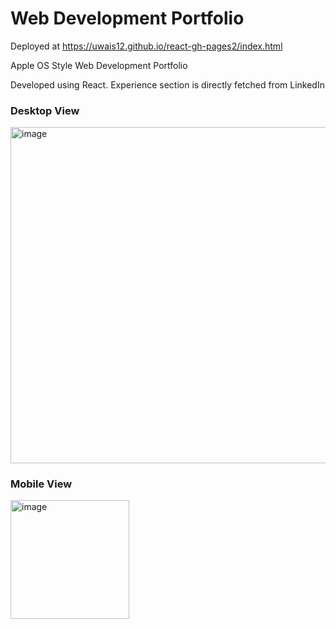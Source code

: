 # Web Development Portfolio
Deployed at https://uwais12.github.io/react-gh-pages2/index.html

Apple OS Style Web Development Portfolio

Developed using React. Experience section is  directly fetched from LinkedIn

### Desktop View
<img width="537.5" alt="image" src="https://user-images.githubusercontent.com/66651633/224315355-c244ae47-42e7-43a0-8974-d72fc7c03ccf.png">

### Mobile View
<img width="190" alt="image" src="https://user-images.githubusercontent.com/66651633/224315676-d1cedafc-15e3-44cf-a1df-c15ce5e10f0d.png">



